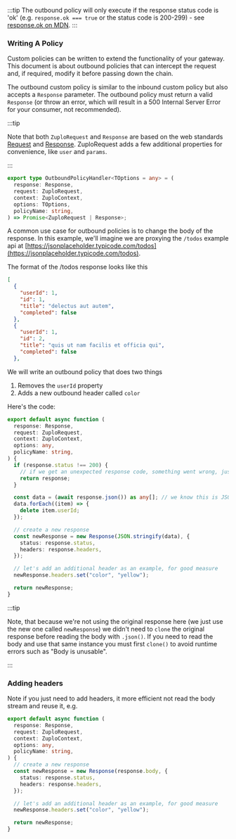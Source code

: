 :::tip The outbound policy will only execute if the response status code is 'ok'
(e.g. `response.ok === true` or the status code is 200-299) - see
[response.ok on MDN](https://developer.mozilla.org/en-US/docs/Web/API/Response/ok).
:::

### Writing A Policy

Custom policies can be written to extend the functionality of your gateway. This
document is about outbound policies that can intercept the request and, if
required, modify it before passing down the chain.

The outbound custom policy is similar to the inbound custom policy but also
accepts a `Response` parameter. The outbound policy must return a valid
`Response` (or throw an error, which will result in a 500 Internal Server Error
for your consumer, not recommended).

:::tip

Note that both `ZuploRequest` and `Response` are based on the web standards
[Request](https://developer.mozilla.org/en-US/docs/Web/API/request) and
[Response](https://developer.mozilla.org/en-US/docs/Web/API/Response).
ZuploRequest adds a few additional properties for convenience, like `user` and
`params`.

:::

```ts
export type OutboundPolicyHandler<TOptions = any> = (
  response: Response,
  request: ZuploRequest,
  context: ZuploContext,
  options: TOptions,
  policyName: string,
) => Promise<ZuploRequest | Response>;
```

A common use case for outbound policies is to change the body of the response.
In this example, we'll imagine we are proxying the `/todos` example api at
[https://jsonplaceholder.typicode.com/todos](https://jsonplaceholder.typicode.com/todos).

The format of the /todos response looks like this

```json
[
  {
    "userId": 1,
    "id": 1,
    "title": "delectus aut autem",
    "completed": false
  },
  {
    "userId": 1,
    "id": 2,
    "title": "quis ut nam facilis et officia qui",
    "completed": false
  },
```

We will write an outbound policy that does two things

1. Removes the `userId` property
2. Adds a new outbound header called `color`

Here's the code:

```ts
export default async function (
  response: Response,
  request: ZuploRequest,
  context: ZuploContext,
  options: any,
  policyName: string,
) {
  if (response.status !== 200) {
    // if we get an unexpected response code, something went wrong, just let the response flow
    return response;
  }

  const data = (await response.json()) as any[]; // we know this is JSON and an array
  data.forEach((item) => {
    delete item.userId;
  });

  // create a new response
  const newResponse = new Response(JSON.stringify(data), {
    status: response.status,
    headers: response.headers,
  });

  // let's add an additional header as an example, for good measure
  newResponse.headers.set("color", "yellow");

  return newResponse;
}
```

:::tip

Note, that because we're not using the original response here (we just use the
new one called `newResponse`) we didn't need to `clone` the original response
before reading the body with `.json()`. If you need to read the body and use
that same instance you must first `clone()` to avoid runtime errors such as
"Body is unusable".

:::

### Adding headers

Note if you just need to add headers, it more efficient not read the body stream
and reuse it, e.g.

```ts
export default async function (
  response: Response,
  request: ZuploRequest,
  context: ZuploContext,
  options: any,
  policyName: string,
) {
  // create a new response
  const newResponse = new Response(response.body, {
    status: response.status,
    headers: response.headers,
  });

  // let's add an additional header as an example, for good measure
  newResponse.headers.set("color", "yellow");

  return newResponse;
}
```
